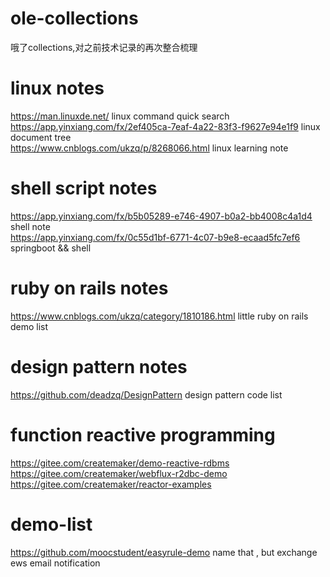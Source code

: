 # ole-collections 
哦了collections,对之前技术记录的再次整合梳理 
# linux notes 
https://man.linuxde.net/ linux command quick search   
https://app.yinxiang.com/fx/2ef405ca-7eaf-4a22-83f3-f9627e94e1f9 linux document tree  
https://www.cnblogs.com/ukzq/p/8268066.html  linux learning note  
# shell script notes  
https://app.yinxiang.com/fx/b5b05289-e746-4907-b0a2-bb4008c4a1d4 shell note   
https://app.yinxiang.com/fx/0c55d1bf-6771-4c07-b9e8-ecaad5fc7ef6 springboot && shell    
# ruby on rails notes
https://www.cnblogs.com/ukzq/category/1810186.html little ruby on rails demo list   
# design pattern notes
https://github.com/deadzq/DesignPattern design pattern code list
# function reactive programming
https://gitee.com/createmaker/demo-reactive-rdbms     
https://gitee.com/createmaker/webflux-r2dbc-demo    
https://gitee.com/createmaker/reactor-examples    
# demo-list
https://github.com/moocstudent/easyrule-demo name that , but exchange ews email notification

